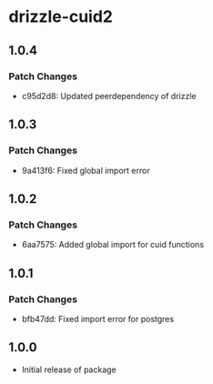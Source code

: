 # drizzle-cuid2

## 1.0.4

### Patch Changes

- c95d2d8: Updated peerdependency of drizzle

## 1.0.3

### Patch Changes

- 9a413f6: Fixed global import error

## 1.0.2

### Patch Changes

- 6aa7575: Added global import for cuid functions

## 1.0.1

### Patch Changes

- bfb47dd: Fixed import error for postgres

## 1.0.0

- Initial release of package
